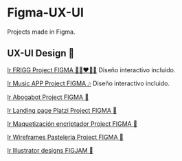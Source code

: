 # Figma-UX-UI
Projects made in Figma. 

## UX-UI Design 🎀

[Ir FRIGG Project FIGMA 👩🏽‍❤️‍👨🏾](https://www.figma.com/file/QQUAc4crQKA1oPowrlLtRu/Frigg?node-id=85%3A4967) Diseño interactivo incluido. 

[Ir Music APP Project FIGMA 🎶](https://www.figma.com/file/96dG8VE9gsLyGj1TxNMQbs/MusicApp?node-id=3%3A1966) Diseño interactivo incluido. 

[Ir Abogabot Project FIGMA 🦜](https://www.figma.com/file/fYxRdGpGnhyMgF2UMv0L6E/Abogabot?node-id=6%3A161)

[Ir Landing page Platzi Project FIGMA 🚀](https://www.figma.com/file/BMUEg1mljlcDq6H8wLpI4x/Landing-Platzi?node-id=7%3A1513&t=e4DAS3gB3WHst4T6-0)

[Ir Maquetización encriptador Project FIGMA 📲](https://www.figma.com/file/o9vZYKmB0p6xmEdb3EYYEH/Alura-Challenge---Desaf%C3%ADo-1---L%C3%B3gica?node-id=0%3A1&t=3CSDWgdHnTJfj3aa-0)

[Ir Wireframes Pasteleria Project FIGMA 📲](https://www.figma.com/file/7OzyqnYvSUXTvqygBNNj3I/PasteleriaBenji?node-id=0%3A1&t=bnETymqeHXtcS3Zb-0)

[Ir Illustrator designs FIGJAM 🐲](https://www.figma.com/file/UBkSX4FxG9FhTESmMk3JML/Illustrator?node-id=0%3A1)


